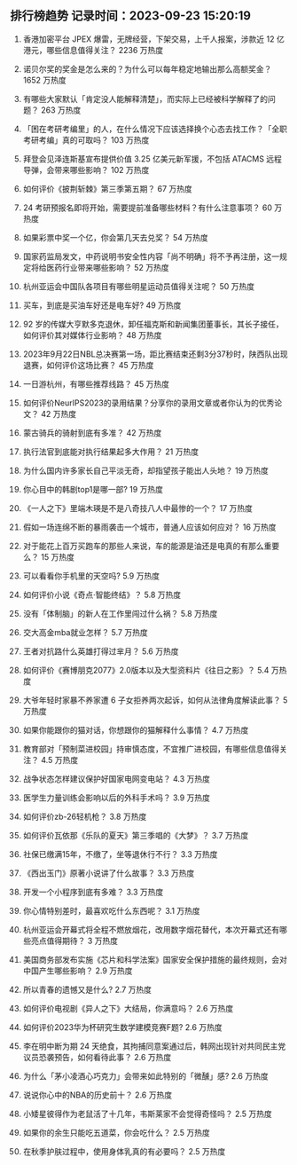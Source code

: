 
## 排行榜趋势 记录时间：2023-09-23 15:20:19
  
  1. 香港加密平台 JPEX 爆雷，无牌经营，下架交易，上千人报案，涉款近 12 亿港元，哪些信息值得关注？ 2236 万热度
    
  2. 诺贝尔奖的奖金是怎么来的？为什么可以每年稳定地输出那么高额奖金？ 1652 万热度
    
  3. 有哪些大家默认「肯定没人能解释清楚」，而实际上已经被科学解释了的问题？ 263 万热度
    
  4. 「困在考研考编里」的人，在什么情况下应该选择换个心态去找工作？「全职考研考编」真的可取吗？ 103 万热度
    
  5. 拜登会见泽连斯基宣布提供价值 3.25 亿美元新军援，不包括 ATACMS 远程导弹，会带来哪些影响？ 102 万热度
    
  6. 如何评价《披荆斩棘》第三季第五期？ 67 万热度
    
  7. 24 考研预报名即将开始，需要提前准备哪些材料？有什么注意事项？ 60 万热度
    
  8. 如果彩票中奖一个亿，你会第几天去兑奖？ 54 万热度
    
  9. 国家药监局发文，中药说明书安全性内容「尚不明确」将不予再注册，这一规定将给医药行业带来哪些影响？ 52 万热度
    
  10. 杭州亚运会中国队各项目有哪些明星运动员值得关注呢？ 50 万热度
    
  11. 买车，到底是买油车好还是电车好? 49 万热度
    
  12. 92 岁的传媒大亨默多克退休，卸任福克斯和新闻集团董事长，其长子接任，如何评价其对媒体行业影响？ 48 万热度
    
  13. 2023年9月22日NBL总决赛第一场，距比赛结束还剩3分37秒时，陕西队出现退赛，如何评价这场比赛？ 45 万热度
    
  14. 一日游杭州，有哪些推荐线路？ 45 万热度
    
  15. 如何评价NeurIPS2023的录用结果？分享你的录用文章或者你认为的优秀论文？ 42 万热度
    
  16. 蒙古骑兵的骑射到底有多准？ 42 万热度
    
  17. 执行法官到底能对执行结果起多大作用？ 21 万热度
    
  18. 为什么国内许多家长自己平淡无奇，却指望孩子能出人头地？ 19 万热度
    
  19. 你心目中的韩剧top1是哪一部? 19 万热度
    
  20. 《一人之下》里端木瑛是不是八奇技八人中最惨的一个？ 17 万热度
    
  21. 假如一场连绵不断的暴雨袭击一个城市，普通人应该如何应对？ 16 万热度
    
  22. 对于能花上百万买跑车的那些人来说，车的能源是油还是电真的有那么重要么？ 15 万热度
    
  23. 可以看看你手机里的天空吗? 5.9 万热度
    
  24. 如何评价小说《奇点·智能终结》？ 5.8 万热度
    
  25. 没有「体制脑」的新人在工作里闯过什么祸？ 5.8 万热度
    
  26. 交大高金mba就业怎样？ 5.7 万热度
    
  27. 王者对抗路什么英雄打得过芈月？ 5.6 万热度
    
  28. 如何评价《赛博朋克2077》2.0版本以及大型资料片《往日之影》？ 5.4 万热度
    
  29. 大爷年轻时家暴不养家遭 6 子女拒养两次起诉，如何从法律角度解读此事？ 5 万热度
    
  30. 如果你能跟你的猫对话，你想跟你的猫解释什么事情？ 4.7 万热度
    
  31. 教育部对「预制菜进校园」持审慎态度，不宜推广进校园，有哪些信息值得关注？ 4.5 万热度
    
  32. 战争状态怎样建议保护好国家电网变电站？ 4.3 万热度
    
  33. 医学生力量训练会影响以后的外科手术吗？ 3.9 万热度
    
  34. 如何评价zb-26轻机枪？ 3.8 万热度
    
  35. 如何评价瓦依那《乐队的夏天》第三季唱的《大梦》？ 3.7 万热度
    
  36. 社保已缴满15年，不缴了，坐等退休行不行？ 3.3 万热度
    
  37. 《西出玉门》原著小说讲了什么故事？ 3.3 万热度
    
  38. 开发一个小程序到底有多难？ 3.3 万热度
    
  39. 你心情特别差时，最喜欢吃什么东西呢？ 3.1 万热度
    
  40. 杭州亚运会开幕式将全程不燃放烟花，改用数字烟花替代，本次开幕式还有哪些亮点值得期待？ 3 万热度
    
  41. 美国商务部发布实施《芯片和科学法案》国家安全保护措施的最终规则，会对中国产生哪些影响？ 2.9 万热度
    
  42. 所以青春的遗憾又是什么? 2.7 万热度
    
  43. 如何评价电视剧《异人之下》大结局，你满意吗？ 2.6 万热度
    
  44. 如何评价2023华为杯研究生数学建模竞赛F题? 2.6 万热度
    
  45. 李在明中断为期 24 天绝食，其拘捕同意案通过后，韩网出现针对共同民主党议员恐袭预告，如何看待此事？ 2.6 万热度
    
  46. 为什么「茅小凌酒心巧克力」会带来如此特别的「微醺」感? 2.6 万热度
    
  47. 说说你心中的NBA的历史前十？ 2.6 万热度
    
  48. 小矮星彼得作为老鼠活了十几年，韦斯莱家不会觉得奇怪吗？ 2.5 万热度
    
  49. 如果你的余生只能吃五道菜，你会吃什么？ 2.5 万热度
    
  50. 在秋季护肤过程中，使用身体乳真的有必要吗？ 2.5 万热度
    